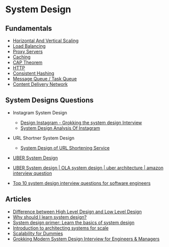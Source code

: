 # System Design

## Fundamentals

- [Horizontal And Vertical Scaling](/SystemDesign/SystemDesignFundamentals/scaling.md)
- [Load Balancing](/SystemDesign/SystemDesignFundamentals/loadBalancing.md)
- [Proxy Servers](/SystemDesign/SystemDesignFundamentals/proxyServers.md)
- [Caching](/SystemDesign/SystemDesignFundamentals/caching.md)
- [CAP Theorem](/SystemDesign/SystemDesignFundamentals/capTheorem.md)
- [HTTP](/Backend/BackendFundamentals/http.md)
- [Consistent Hashing](/SystemDesign/SystemDesignFundamentals/consistentHashing.md)
- [Message Queue / Task Queue](/SystemDesign/SystemDesignFundamentals/messagingQueue.md)
- [Content Delivery Network]()



## System Designs Questions

- Instagram System Design 
    - [Design Instagram - Grokking the system design Interview](https://www.educative.io/courses/grokking-the-system-design-interview/m2yDVZnQ8lG)
    - [System Design Analysis Of Instagram](https://towardsdatascience.com/system-design-analysis-of-instagram-51cd25093971)

- URL Shortner System Design
    - [System Design of URL Shortening Service](https://towardsdatascience.com/system-design-of-url-shortening-service-b325b18c8f88)

- [UBER System Design](https://medium.com/@narengowda/uber-system-design-8b2bc95e2cfe)
- [UBER System design | OLA system design | uber architecture | amazon interview question](https://www.youtube.com/watch?v=umWABit-wbk)
- [Top 10 system design interview questions for software engineers](https://www.educative.io/blog/top-10-system-design-interview-questions)

## Articles

- [Difference between High Level Design and Low Level Design](https://www.geeksforgeeks.org/difference-between-high-level-design-and-low-level-design)
- [Why should I learn system design?](https://www.educative.io/blog/complete-guide-to-system-design)
- [System design primer: Learn the basics of system design](https://www.educative.io/blog/system-design-primer)
- [Introduction to architecting systems for scale](https://lethain.com/introduction-to-architecting-systems-for-scale/)
- [Scalability for Dummies](https://www.lecloud.net/tagged/scalability/chrono)
- [Grokking Modern System Design Interview for Engineers & Managers](https://www.educative.io/courses/grokking-modern-system-design-interview-for-engineers-managers)






 